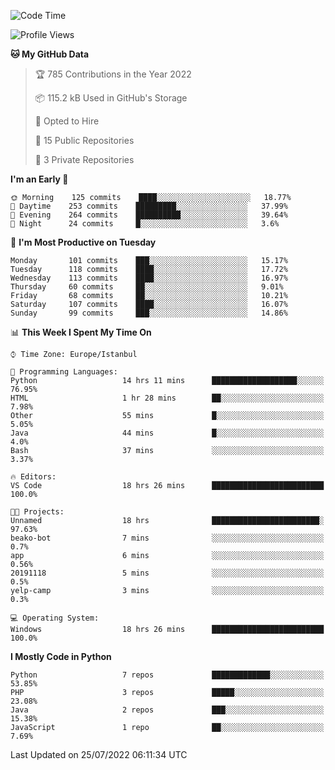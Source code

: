 <!--START_SECTION:waka-->
![Code Time](http://img.shields.io/badge/Code%20Time-369%20hrs%2014%20mins-blue)

![Profile Views](http://img.shields.io/badge/Profile%20Views-0-blue)

**🐱 My GitHub Data** 

> 🏆 785 Contributions in the Year 2022
 > 
> 📦 115.2 kB Used in GitHub's Storage 
 > 
> 💼 Opted to Hire
 > 
> 📜 15 Public Repositories 
 > 
> 🔑 3 Private Repositories  
 > 
**I'm an Early 🐤** 

```text
🌞 Morning    125 commits    ████░░░░░░░░░░░░░░░░░░░░░   18.77% 
🌆 Daytime    253 commits    █████████░░░░░░░░░░░░░░░░   37.99% 
🌃 Evening    264 commits    ██████████░░░░░░░░░░░░░░░   39.64% 
🌙 Night      24 commits     █░░░░░░░░░░░░░░░░░░░░░░░░   3.6%

```
📅 **I'm Most Productive on Tuesday** 

```text
Monday       101 commits    ███░░░░░░░░░░░░░░░░░░░░░░   15.17% 
Tuesday      118 commits    ████░░░░░░░░░░░░░░░░░░░░░   17.72% 
Wednesday    113 commits    ████░░░░░░░░░░░░░░░░░░░░░   16.97% 
Thursday     60 commits     ██░░░░░░░░░░░░░░░░░░░░░░░   9.01% 
Friday       68 commits     ██░░░░░░░░░░░░░░░░░░░░░░░   10.21% 
Saturday     107 commits    ████░░░░░░░░░░░░░░░░░░░░░   16.07% 
Sunday       99 commits     ███░░░░░░░░░░░░░░░░░░░░░░   14.86%

```


📊 **This Week I Spent My Time On** 

```text
⌚︎ Time Zone: Europe/Istanbul

💬 Programming Languages: 
Python                   14 hrs 11 mins      ███████████████████░░░░░░   76.95% 
HTML                     1 hr 28 mins        ██░░░░░░░░░░░░░░░░░░░░░░░   7.98% 
Other                    55 mins             █░░░░░░░░░░░░░░░░░░░░░░░░   5.05% 
Java                     44 mins             █░░░░░░░░░░░░░░░░░░░░░░░░   4.0% 
Bash                     37 mins             ░░░░░░░░░░░░░░░░░░░░░░░░░   3.37%

🔥 Editors: 
VS Code                  18 hrs 26 mins      █████████████████████████   100.0%

🐱‍💻 Projects: 
Unnamed                  18 hrs              ████████████████████████░   97.63% 
beako-bot                7 mins              ░░░░░░░░░░░░░░░░░░░░░░░░░   0.7% 
app                      6 mins              ░░░░░░░░░░░░░░░░░░░░░░░░░   0.56% 
20191118                 5 mins              ░░░░░░░░░░░░░░░░░░░░░░░░░   0.5% 
yelp-camp                3 mins              ░░░░░░░░░░░░░░░░░░░░░░░░░   0.3%

💻 Operating System: 
Windows                  18 hrs 26 mins      █████████████████████████   100.0%

```

**I Mostly Code in Python** 

```text
Python                   7 repos             █████████████░░░░░░░░░░░░   53.85% 
PHP                      3 repos             █████░░░░░░░░░░░░░░░░░░░░   23.08% 
Java                     2 repos             ███░░░░░░░░░░░░░░░░░░░░░░   15.38% 
JavaScript               1 repo              ██░░░░░░░░░░░░░░░░░░░░░░░   7.69%

```



 Last Updated on 25/07/2022 06:11:34 UTC
<!--END_SECTION:waka-->

<!--
**3nws/3nws** is a ✨ _special_ ✨ repository because its `README.md` (this file) appears on your GitHub profile.

Here are some ideas to get you started:

- 🔭 I’m currently working on ...
- 🌱 I’m currently learning ...
- 👯 I’m looking to collaborate on ...
- 🤔 I’m looking for help with ...
- 💬 Ask me about ...
- 📫 How to reach me: ...
- 😄 Pronouns: ...
- ⚡ Fun fact: ...
-->
